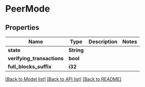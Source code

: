 # PeerMode

## Properties

Name | Type | Description | Notes
------------ | ------------- | ------------- | -------------
**state** | **String** |  | 
**verifying_transactions** | **bool** |  | 
**full_blocks_suffix** | **i32** |  | 

[[Back to Model list]](../README.md#documentation-for-models) [[Back to API list]](../README.md#documentation-for-api-endpoints) [[Back to README]](../README.md)


